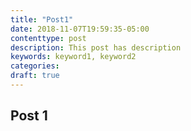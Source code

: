 ```yaml
---
title: "Post1"
date: 2018-11-07T19:59:35-05:00
contenttype: post
description: This post has description
keywords: keyword1, keyword2
categories:
draft: true
---
```

[comment]: # ( Post include personal views, articles, tutorials. )

## Post 1
